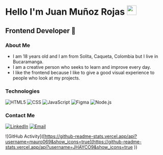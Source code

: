 <h1>Hello I'm Juan Muñoz Rojas <img src="https://raw.githubusercontent.com/iampavangandhi/iampavangandhi/master/gifs/Hi.gif" width="30px"></h1>
<h2>Frontend Developer 🎨</h2>

### About Me
- I am 18 years old and I am from Solita, Caqueta, Colombia but I live in Bucaramanga.
- I am a creative person who seeks to learn and improve every day.
- I like the frontend because I like to give a good visual experience to people who look at my projects.

### Technologies
  ![HTML5](https://img.shields.io/badge/-HTML5-333333?style=flat&logo=HTML5)
  ![CSS](https://img.shields.io/badge/-CSS-333333?style=flat&logo=CSS3&logoColor=1572B6)
  ![JavaScript](https://img.shields.io/badge/-JavaScript-333333?style=flat&logo=javascript)
  ![Figma](https://img.shields.io/badge/-Figma-333333?style=flat&logo=figma)
  ![Node.js](https://img.shields.io/badge/-Node.js-333333?style=flat&logo=node.js)

### Contact Me
<a href="https://www.linkedin.com/in/juan-david-munoz-rojas/"><img alt="LinkedIn" src="https://img.shields.io/badge/LinkedIn-Juan-blue?style=flat-square&logo=linkedin"></a>
<a href="juanmunozrojas95@gmail.com"><img alt="Email" src="https://img.shields.io/badge/Gmail-juanmunozrojas95@gmail.com-blue?style=flat-square&logo=gmail"></a> 

![GitHub Activity]([https://github-readme-stats.vercel.app/api?username=mauro069&show_icons=true](https://github-readme-stats.vercel.app/api?username=JHAYCO9&show_icons=true
))
